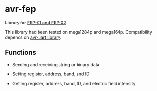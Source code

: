 # avr-fep

Library for [FEP-01 and FEP-02](http://www.futaba.co.jp/industry/industry_module/fep01/)

This library had been tested on mega1284p and mega164p. Compatibility depends on [avr-uart library](https://github.com/FlechaMaker/avr-uart).

## Functions

* Sending and receiving string or binary data

* Setting register, address, band, and ID

* Getting register, address, band, ID, and electric field intensity
